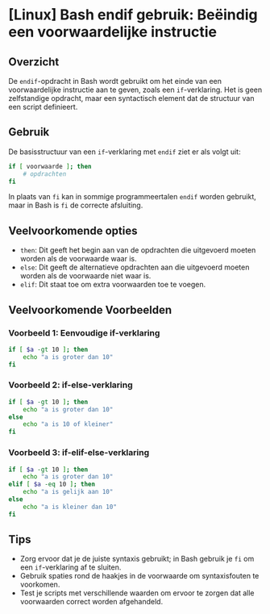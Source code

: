 # [Linux] Bash endif gebruik: Beëindig een voorwaardelijke instructie

## Overzicht
De `endif`-opdracht in Bash wordt gebruikt om het einde van een voorwaardelijke instructie aan te geven, zoals een `if`-verklaring. Het is geen zelfstandige opdracht, maar een syntactisch element dat de structuur van een script definieert.

## Gebruik
De basisstructuur van een `if`-verklaring met `endif` ziet er als volgt uit:

```bash
if [ voorwaarde ]; then
    # opdrachten
fi
```

In plaats van `fi` kan in sommige programmeertalen `endif` worden gebruikt, maar in Bash is `fi` de correcte afsluiting.

## Veelvoorkomende opties
- `then`: Dit geeft het begin aan van de opdrachten die uitgevoerd moeten worden als de voorwaarde waar is.
- `else`: Dit geeft de alternatieve opdrachten aan die uitgevoerd moeten worden als de voorwaarde niet waar is.
- `elif`: Dit staat toe om extra voorwaarden toe te voegen.

## Veelvoorkomende Voorbeelden

### Voorbeeld 1: Eenvoudige if-verklaring
```bash
if [ $a -gt 10 ]; then
    echo "a is groter dan 10"
fi
```

### Voorbeeld 2: if-else-verklaring
```bash
if [ $a -gt 10 ]; then
    echo "a is groter dan 10"
else
    echo "a is 10 of kleiner"
fi
```

### Voorbeeld 3: if-elif-else-verklaring
```bash
if [ $a -gt 10 ]; then
    echo "a is groter dan 10"
elif [ $a -eq 10 ]; then
    echo "a is gelijk aan 10"
else
    echo "a is kleiner dan 10"
fi
```

## Tips
- Zorg ervoor dat je de juiste syntaxis gebruikt; in Bash gebruik je `fi` om een `if`-verklaring af te sluiten.
- Gebruik spaties rond de haakjes in de voorwaarde om syntaxisfouten te voorkomen.
- Test je scripts met verschillende waarden om ervoor te zorgen dat alle voorwaarden correct worden afgehandeld.